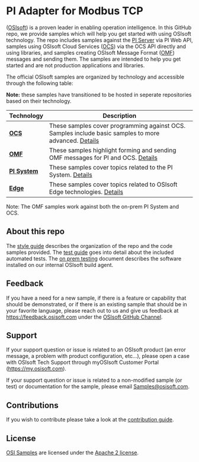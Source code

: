 # PI Adapter for Modbus TCP

([OSIsoft](https://www.osisoft.com/)) is a proven leader in enabling operation intelligence. In this GitHub repo, we provide samples which will help you get started with using OSIsoft technology. The repo includes samples against the [PI Server](https://www.osisoft.com/pi-system/) via PI Web API, samples using OSIsoft Cloud Services ([OCS](https://cloud.osisoft.com/welcome)) via the OCS API directly and using libraries, and samples creating OSIsoft Message Format ([OMF](https://pisquare.osisoft.com/community/developers-club/omf)) messages and sending them. The samples are intended to help you get started and are not production applications and libraries.

The official OSIsoft samples are organized by technology and accessible through the following table:

**Note:** these samples have transitioned to be hosted in seperate repositories based on their technology.

| Technology                                                        | Description                                                                                                                                        |
| ----------------------------------------------------------------- | -------------------------------------------------------------------------------------------------------------------------------------------------- |
| **[OCS](https://github.com/osisoft/OSI-Samples-OCS)**             | These samples cover programming against OCS. Samples include basic samples to more advanced. [Details](https://github.com/osisoft/OSI-Samples-OCS) |
| **[OMF](https://github.com/osisoft/OSI-Samples-OMF)**             | These samples highlight forming and sending OMF messages for PI and OCS. [Details](https://github.com/osisoft/OSI-Samples-OMF)                     |
| **[PI System](https://github.com/osisoft/OSI-Samples-PI-System)** | These samples cover topics related to the PI System. [Details](https://github.com/osisoft/OSI-Samples-PI-System)                                   |
| **[Edge](https://github.com/osisoft/OSI-Samples-Edge)**           | These samples cover topics related to OSIsoft Edge technologies. [Details](https://github.com/osisoft/OSI-Samples-Edge)                                   |

Note: The OMF samples work against both the on-prem PI System and OCS.

## About this repo

The [style guide](STYLE_GUIDE.md) describes the organization of the repo and the code samples provided. The [test guide](TEST_GUIDE.md) goes into detail about the included automated tests. The [on prem testing](./miscellaneous/ON_PREM_TESTING.md) document describes the software installed on our internal OSIsoft build agent.

## Feedback

If you have a need for a new sample, if there is a feature or capability that should be demonstrated, or if there is an existing sample that should be in your favorite language, please reach out to us and give us feedback at https://feedback.osisoft.com under the [OSIsoft GitHub Channel](https://feedback.osisoft.com/forums/922279-osisoft-github).

## Support

If your support question or issue is related to an OSIsoft product (an error message, a problem with product configuration, etc...), please open a case with OSIsoft Tech Support through myOSIsoft Customer Portal (https://my.osisoft.com).

If your support question or issue is related to a non-modified sample (or test) or documentation for the sample, please email Samples@osisoft.com.

## Contributions

If you wish to contribute please take a look at the [contribution guide](CONTRIBUTING.md).

## License

[OSI Samples](https://github.com/osisoft/OSI-Samples) are licensed under the [Apache 2 license](LICENSE).

